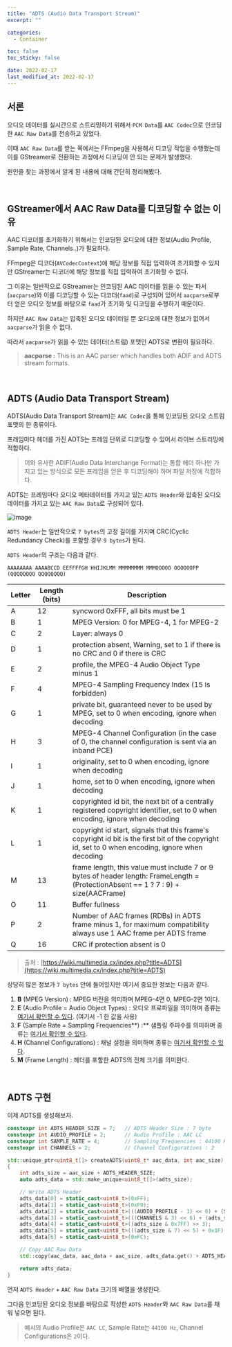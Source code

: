 ```yaml
---
title: "ADTS (Audio Data Transport Stream)"
excerpt: ""

categories:
  - Container

toc: false
toc_sticky: false

date: 2022-02-17
last_modified_at: 2022-02-17
---
```


## 서론

오디오 데이터를 실시간으로 스트리밍하기 위해서 `PCM Data`를 `AAC Codec`으로 인코딩한 `AAC Raw Data`를 전송하고 있었다.

이때 `AAC Raw Data`를 받는 쪽에서는 FFmpeg을 사용해서 디코딩 작업을 수행했는데 이를 GStreamer로 전환하는 과정에서 디코딩이 안 되는 문제가 발생했다.

원인을 찾는 과정에서 알게 된 내용에 대해 간단히 정리해봤다.

<br>

## GStreamer에서 AAC Raw Data를 디코딩할 수 없는 이유

AAC 디코더를 초기화하기 위해서는 인코딩된 오디오에 대한 정보(Audio Profile, Sample Rate, Channels..)가 필요하다.

FFmpeg은 디코더(`AVCodecContext`)에 해당 정보를 직접 입력하여 초기화할 수 있지만 GStreamer는 디코더에 해당 정보를 직접 입력하여 초기화할 수 없다.

그 이유는 일반적으로 GStreamer는 인코딩된 AAC 데이터를 읽을 수 있는 파서(`aacparse`)와 이를 디코딩할 수 있는 디코더(`faad`)로 구성되어 있어서 `aacparse`로부터 얻은 오디오 정보를 바탕으로 `faad`가 초기화 및 디코딩을 수행하기 때문이다.

하지만 `AAC Raw Data`는 압축된 오디오 데이터일 뿐 오디오에 대한 정보가 없어서 `aacparse`가 읽을 수 없다.

따라서 `aacparse`가 읽을 수 있는 데이터(스트림) 포맷인 ADTS로 변환이 필요하다.

> **aacparse :** This is an AAC parser which handles both ADIF and ADTS stream formats.

<br>

## ADTS (Audio Data Transport Stream)

ADTS(Audio Data Transport Stream)는 `AAC Codec`을 통해 인코딩된 오디오 스트림 포맷의 한 종류이다.

프레임마다 헤더를 가진 ADTS는 프레임 단위로 디코딩할 수 있어서 라이브 스트리밍에 적합하다.

> 이와 유사한 ADIF(Audio Data Interchange Format)는 통합 헤더 하나만 가지고 있는 방식으로 모든 프레임을 얻은 후 디코딩해야 하며 파일 저장에 적합하다.

ADTS는 프레임마다 오디오 메타데이터를 가지고 있는 `ADTS Header`와 압축된 오디오 데이터를 가지고 있는 `AAC Raw Data`로 구성되어 있다.

![image](https://user-images.githubusercontent.com/34677157/154530385-a4f662e6-e81b-4ff3-893e-e40c45a4ebf5.png)

`ADTS Header`는 일반적으로 `7 bytes`의 고정 길이를 가지며 CRC(Cyclic Redundancy Check)를 포함할 경우 `9 bytes`가 된다.

`ADTS Header`의 구조는 다음과 같다.

```
AAAAAAAA AAAABCCD EEFFFFGH HHIJKLMM MMMMMMMM MMMOOOOO OOOOOOPP (QQQQQQQQ QQQQQQQQ)
```

| Letter | Length (bits) | Description |
| --- | --- | --- |
| A | 12 | syncword 0xFFF, all bits must be 1 |
| B | 1 | MPEG Version: 0 for MPEG-4, 1 for MPEG-2 |
| C | 2 | Layer: always 0 |
| D | 1 | protection absent, Warning, set to 1 if there is no CRC and 0 if there is CRC |
| E | 2 | profile, the MPEG-4 Audio Object Type minus 1 |
| F | 4 | MPEG-4 Sampling Frequency Index (15 is forbidden) |
| G | 1 | private bit, guaranteed never to be used by MPEG, set to 0 when encoding, ignore when decoding |
| H | 3 | MPEG-4 Channel Configuration (in the case of 0, the channel configuration is sent via an inband PCE) |
| I | 1 | originality, set to 0 when encoding, ignore when decoding |
| J | 1 | home, set to 0 when encoding, ignore when decoding |
| K | 1 | copyrighted id bit, the next bit of a centrally registered copyright identifier, set to 0 when encoding, ignore when decoding |
| L | 1 | copyright id start, signals that this frame's copyright id bit is the first bit of the copyright id, set to 0 when encoding, ignore when decoding |
| M | 13 | frame length, this value must include 7 or 9 bytes of header length: FrameLength = (ProtectionAbsent == 1 ? 7 : 9) + size(AACFrame) |
| O | 11 | Buffer fullness |
| P | 2 | Number of AAC frames (RDBs) in ADTS frame minus 1, for maximum compatibility always use 1 AAC frame per ADTS frame |
| Q | 16 | CRC if protection absent is 0 |

> 출처 : [https://wiki.multimedia.cx/index.php?title=ADTS](https://wiki.multimedia.cx/index.php?title=ADTS)

상당히 많은 정보가 `7 bytes` 안에 들어있지만 여기서 중요한 정보는 다음과 같다.

1. **B** (MPEG Version) : MPEG 버전을 의미하며 MPEG-4면 0, MPEG-2면 1이다. 
2. **E** (Audio Profile = Audio Object Types) : 오디오 프로파일을 의미하며 종류는 [여기서 확인할 수 있다](https://wiki.multimedia.cx/index.php/MPEG-4_Audio#Audio_Object_Types). (여기서 -1 한 값을 사용)
3. **F** (Sample Rate = Sampling Frequencies**) :** 샘플링 주파수를 의미하며 종류는 [여기서 확인할 수 있다](https://wiki.multimedia.cx/index.php/MPEG-4_Audio#Sampling_Frequencies).
4. **H** (Channel Configurations) : 채널 설정을 의미하며 종류는 [여기서 확인할 수 있다](https://wiki.multimedia.cx/index.php/MPEG-4_Audio#Channel_Configurations).
5. **M** (Frame Length) : 헤더를 포함한 ADTS의 전체 크기를 의미한다.

<br>

## ADTS 구현

이제 ADTS를 생성해보자.

```cpp
constexpr int ADTS_HEADER_SIZE = 7;   // ADTS Header Size : 7 byte
constexpr int AUDIO_PROFILE = 2;      // Audio Profile : AAC LC
constexpr int SAMPLE_RATE = 4;        // Sampling Frequencies : 44100 Hz
constexpr int CHANNELS = 2;           // Channel Configurations : 2

std::unique_ptr<uint8_t[]> createADTS(uint8_t* aac_data, int aac_size)
{
    int adts_size = aac_size + ADTS_HEADER_SIZE;
    auto adts_data = std::make_unique<uint8_t[]>(adts_size);

    // Write ADTS Header
    adts_data[0] = static_cast<uint8_t>(0xFF);
    adts_data[1] = static_cast<uint8_t>(0xF9);
    adts_data[2] = static_cast<uint8_t>(((AUDIO_PROFILE - 1) << 6) + (SAMPLE_RATE << 2) + (CHANNELS >> 2));
    adts_data[3] = static_cast<uint8_t>(((CHANNELS & 3) << 6) + (adts_size >> 11));
    adts_data[4] = static_cast<uint8_t>((adts_size & 0x7FF) >> 3);
    adts_data[5] = static_cast<uint8_t>(((adts_size & 7) << 5) + 0x1F);
    adts_data[6] = static_cast<uint8_t>(0xFC);

    // Copy AAC Raw Data
    std::copy(aac_data, aac_data + aac_size, adts_data.get() + ADTS_HEADER_SIZE);

    return adts_data;
}
```

먼저 `ADTS Header` + `AAC Raw Data` 크기의 배열을 생성한다.

그다음 인코딩된 오디오 정보를 바탕으로 작성한 `ADTS Header`와 `AAC Raw Data`를 채워 넣으면 된다. 

> 예시의 Audio Profile은 `AAC LC`, Sample Rate는 `44100 Hz`, Channel Configurations은 `2`이다.

<br>